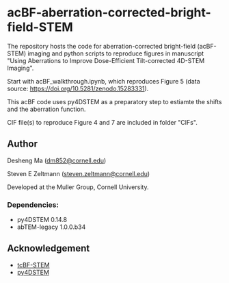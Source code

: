 # acBF-aberration-corrected-bright-field-STEM
The repository hosts the code for aberration-corrected bright-field (acBF-STEM) imaging and python scripts to reproduce figures in manuscript "Using Aberrations to Improve Dose-Efficient Tilt-corrected 4D-STEM Imaging". 

Start with acBF_walkthrough.ipynb, which reproduces Figure 5 (data source: https://doi.org/10.5281/zenodo.15283331).

This acBF code uses py4DSTEM as a preparatory step to estiamte the shifts and the aberration function.

CIF file(s) to reproduce Figure 4 and 7 are included in folder "CIFs". 


## Author 
Desheng Ma (dm852@cornell.edu)

Steven E Zeltmann (steven.zeltmann@cornell.edu)

Developed at the Muller Group, Cornell University.

### Dependencies:
- py4DSTEM 0.14.8
- abTEM-legacy 1.0.0.b34
## Acknowledgement 
- [tcBF-STEM](https://github.com/yyu2017/tcBFSTEM)  
- [py4DSTEM](https://github.com/py4dstem/py4DSTEM)
